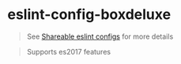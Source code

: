 # eslint-config-boxdeluxe
> See [Shareable eslint configs](http://eslint.org/docs/developer-guide/shareable-configs) for 
more details

> Supports es2017 features
